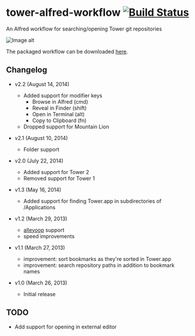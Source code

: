tower-alfred-workflow [![Build Status](https://travis-ci.org/cjlucas/tower-alfred-workflow.svg?branch=master)](https://travis-ci.org/cjlucas/tower-alfred-workflow)
=====================

An Alfred workflow for searching/opening Tower git repositories

![Image alt](https://raw.github.com/cjlucas/tower-alfred-workflow/master/screenshot.png)

The packaged workflow can be downloaded [here](https://github.com/cjlucas/tower-alfred-workflow/raw/master/tower-alfred-workflow.alfredworkflow).

Changelog
---------

- v2.2 (August 14, 2014)
  - Added support for modifier keys
    - Browse in Alfred (cmd)
    - Reveal in Finder (shift)
    - Open in Terminal (alt)
    - Copy to Clipboard (fn)
  - Dropped support for Mountain Lion

- v2.1 (August 10, 2014)
  - Folder support

- v2.0 (July 22, 2014)
  - Added support for Tower 2
  - Removed support for Tower 1

- v1.3 (May 16, 2014)
  - Added support for finding Tower.app in subdirectories of /Applications

- v1.2 (March 29, 2013)
  - [alleyoop](http://www.alfredforum.com/topic/1582-alleyoop-update-alfred-workflows/) support
  - speed improvements

- v1.1 (March 27, 2013)
  - improvement: sort bookmarks as they're sorted in Tower.app
  - improvement: search repository paths in addition to bookmark names

- v1.0 (March 26, 2013)
  - Initial release

TODO
----
- Add support for opening in external editor
